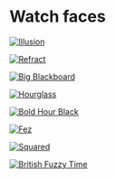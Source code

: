 # Watch faces

[![Illusion](https://github.com/dmnd/illusion/blob/master/screenshot.png)](https://github.com/dmnd/illusion) 

[![Refract](http://www.mypebblefaces.com/files/6413/6616/3253/RefractPrev.png)]()

[![Big Blackboard](http://www.mypebblefaces.com/files/3813/6899/8977/logo.png)](http://www.mypebblefaces.com/view?fID=3438&aName=fabriciopatron&pageTitle=Big+Blackboard&auID=3660)

[![Hourglass](http://www.mypebblefaces.com/files/4313/6673/5297/asdf.gif)](http://www.mypebblefaces.com/view?fID=580&aName=camflan&pageTitle=Hourglass&auID=720)

[![Bold Hour Black](http://www.mypebblefaces.com/files/9213/6616/7248/93.png)](http://www.mypebblefaces.com/view?fID=698&aName=yanatan16&pageTitle=Bold+Hour+%28Black%29&auID=598)

[![Fez](http://www.mypebblefaces.com/files/8813/6626/4175/pebble-fez.png)](http://www.mypebblefaces.com/view?fID=769&aName=exe&pageTitle=FEZ&auID=701)

[![Squared](http://www.mypebblefaces.com/files/9013/6728/2950/squared_screen.png)](http://www.mypebblefaces.com/view?fID=1951&aName=lastfuture&pageTitle=Squared&auID=1446)

[![British Fuzzy
Time](http://www.mypebblefaces.com/files/6713/6889/0342/uk_fuzzy_time5.png)](http://www.mypebblefaces.com/view?fID=3165&aName=Jmac&pageTitle=British+fuzzy+time&auID=3323)

